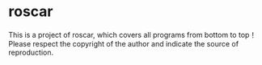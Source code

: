 # roscar
This is a project of roscar, which covers all programs from bottom to top！
Please respect the copyright of the author and indicate the source of reproduction.
